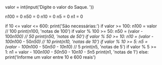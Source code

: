 valor = int(input('Digite o valor do Saque. '))

n100 = 0
n50 = 0
n10 = 0
n5 = 0
n1 = 0

if 10 <= valor <= 600:
    print('São necessárias:')
    if valor >= 100:
        n100 = valor // 100
        print(n100, 'notas de 100')
    if valor % 100 >= 50:
        n50 = (valor - 100*n100) // 50
        print(n50, 'notas de 50')
    if valor % 50 >= 10:
        n10 = (valor - 100*n100 - 50*n50) // 10
        print(n10, 'notas de 10')
    if valor % 10 >= 5:
        n5 = (valor - 100*n100 - 50*n50 - 10*n10) // 5
        print(n5, 'notas de 5')
    if valor % 5 >= 1:
        n1 = valor - 100*n100 - 50*n50 - 10*n10 - 5*n5
        print(n1, 'notas de 1')
else:
    print('Informe um valor entre 10 e 600 reais')

